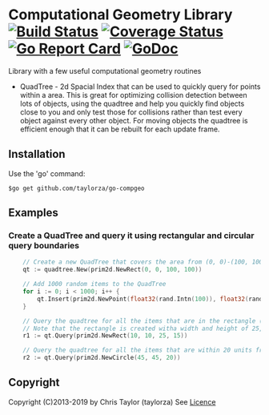 # Computational Geometry Library [![Build Status](https://travis-ci.org/taylorza/go-compgeo.svg?branch=master)](https://travis-ci.org/taylorza/go-compgeo) [![Coverage Status](https://coveralls.io/repos/github/taylorza/go-compgeo/badge.svg?branch=master)](https://coveralls.io/github/taylorza/go-compgeo?branch=master) [![Go Report Card](https://goreportcard.com/badge/github.com/taylorza/go-compgeo)](https://goreportcard.com/report/github.com/taylorza/go-compgeo) [![GoDoc](http://img.shields.io/badge/go-documentation-blue.svg?style=flat-square)](http://godoc.org/github.com/taylorza/go-compgeo)
Library with a few useful computational geometry routines

* QuadTree - 2d Spacial Index that can be used to quickly query for points within a area. This is great for optimizing collision detection between lots of objects, using the quadtree and help you quickly find objects close to you and only test those for collisions rather than test every object against every other object. For moving objects the quadtree is efficient enough that it can be rebuilt for each update frame.

## Installation

Use the 'go' command:

    $go get github.com/taylorza/go-compgeo

## Examples

### Create a QuadTree and query it using rectangular and circular query boundaries
```go
    // Create a new QuadTree that covers the area from (0, 0)-(100, 100)
	qt := quadtree.New(prim2d.NewRect(0, 0, 100, 100))

	// Add 1000 random items to the QuadTree
	for i := 0; i < 1000; i++ {
		qt.Insert(prim2d.NewPoint(float32(rand.Intn(100)), float32(rand.Intn(100))))
	}

	// Query the quadtree for all the items that are in the rectangle (10, 10) - (35, 25).
	// Note that the rectangle is created witha width and height of 25, 15, which give the bottom right coordinate of (35, 25)
	r1 := qt.Query(prim2d.NewRect(10, 10, 25, 15))

	// Query the quadtree for all the items that are within 20 units from the location 45, 45. This uses a circle to query the quadtree
    r2 := qt.Query(prim2d.NewCircle(45, 45, 20))
```

## Copyright 
Copyright (C)2013-2019 by Chris Taylor (taylorza)
See [Licence](https://github.com/taylorza/go-compgeo/blob/master/LICENSE)